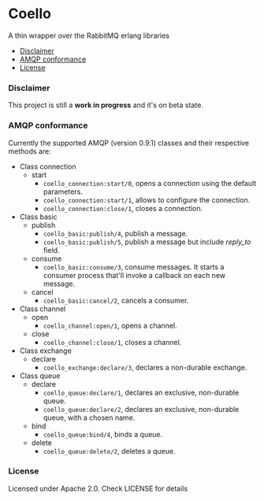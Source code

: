Coello
======

A thin wrapper over the RabbitMQ erlang libraries

* [Disclaimer](#disclaimer)
* [AMQP conformance](#conformance)
* [License](#licesne)

### Disclaimer <a name="disclaimer"> ###

This project is still a __work in progress__ and it's on beta state.

### AMQP conformance <a name="conformance"> ###

Currently the supported AMQP (version 0.9.1) classes and their respective methods are:

* Class connection
  * start
      * `coello_connection:start/0`, opens a connection using the default parameters.
      * `coello_connection:start/1`, allows to configure the connection.
      * `coello_connection:close/1`, closes a connection.
* Class basic
  * publish
      * `coello_basic:publish/4`, publish a message.
      * `coello_basic:publish/5`, publish a message but include _reply_to_ field.
  * consume
      * `coello_basic:consume/3`, consume messages. It starts a consumer process that'll invoke a callback on each new message.
  * cancel
      * `coello_basic:cancel/2`, cancels a consumer.
* Class channel
  * open
      * `coello_channel:open/1`, opens a channel.
  * close
      * `coello_channel:close/1`, closes a channel.
* Class exchange
  * declare
      * `coello_exchange:declare/3`, declares a non-durable exchange.
* Class queue
  * declare
      * `coello_queue:declare/1`, declares an exclusive, non-durable queue.
      * `coello_queue:declare/2`, declares an exclusive, non-durable queue, with a chosen name.
  * bind
      * `coello_queue:bind/4`, binds a queue.
  * delete
      * `coello_queue:delete/2`, deletes a queue.

### License <a name="license"> ###
Licensed under Apache 2.0. Check LICENSE for details
